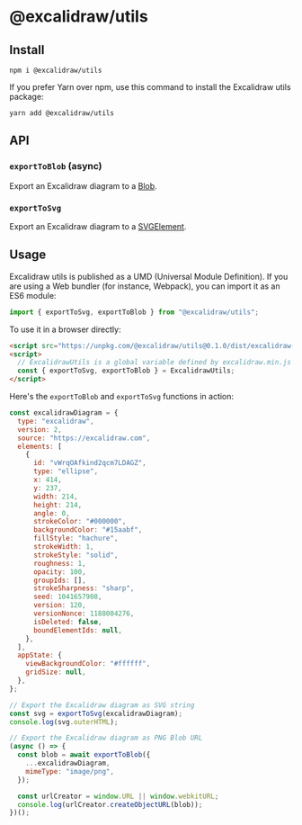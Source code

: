 # @excalidraw/utils

## Install

    npm i @excalidraw/utils

If you prefer Yarn over npm, use this command to install the Excalidraw utils package:

    yarn add @excalidraw/utils

## API

### `exportToBlob` (async)

Export an Excalidraw diagram to a [Blob](https://developer.mozilla.org/en-US/docs/Web/API/Blob).

### `exportToSvg`

Export an Excalidraw diagram to a [SVGElement](https://developer.mozilla.org/en-US/docs/Web/API/SVGElement).

## Usage

Excalidraw utils is published as a UMD (Universal Module Definition).
If you are using a Web bundler (for instance, Webpack), you can import it as an ES6 module:

```js
import { exportToSvg, exportToBlob } from "@excalidraw/utils";
```

To use it in a browser directly:

```html
<script src="https://unpkg.com/@excalidraw/utils@0.1.0/dist/excalidraw-utils.min.js"></script>
<script>
  // ExcalidrawUtils is a global variable defined by excalidraw.min.js
  const { exportToSvg, exportToBlob } = ExcalidrawUtils;
</script>
```

Here's the `exportToBlob` and `exportToSvg` functions in action:

```js
const excalidrawDiagram = {
  type: "excalidraw",
  version: 2,
  source: "https://excalidraw.com",
  elements: [
    {
      id: "vWrqOAfkind2qcm7LDAGZ",
      type: "ellipse",
      x: 414,
      y: 237,
      width: 214,
      height: 214,
      angle: 0,
      strokeColor: "#000000",
      backgroundColor: "#15aabf",
      fillStyle: "hachure",
      strokeWidth: 1,
      strokeStyle: "solid",
      roughness: 1,
      opacity: 100,
      groupIds: [],
      strokeSharpness: "sharp",
      seed: 1041657908,
      version: 120,
      versionNonce: 1188004276,
      isDeleted: false,
      boundElementIds: null,
    },
  ],
  appState: {
    viewBackgroundColor: "#ffffff",
    gridSize: null,
  },
};

// Export the Excalidraw diagram as SVG string
const svg = exportToSvg(excalidrawDiagram);
console.log(svg.outerHTML);

// Export the Excalidraw diagram as PNG Blob URL
(async () => {
  const blob = await exportToBlob({
    ...excalidrawDiagram,
    mimeType: "image/png",
  });

  const urlCreator = window.URL || window.webkitURL;
  console.log(urlCreator.createObjectURL(blob));
})();
```
